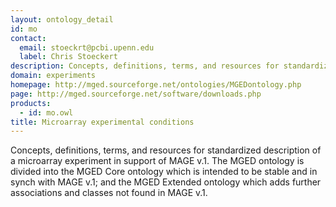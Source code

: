 ```yaml
---
layout: ontology_detail
id: mo
contact: 
  email: stoeckrt@pcbi.upenn.edu
  label: Chris Stoeckert
description: Concepts, definitions, terms, and resources for standardized description of a microarray experiment in support of MAGE v.1. The MGED ontology is divided into the MGED Core ontology which is intended to be stable and in synch with MAGE v.1; and the MGED Extended ontology which adds further associations and classes not found in MAGE v.1.
domain: experiments
homepage: http://mged.sourceforge.net/ontologies/MGEDontology.php
page: http://mged.sourceforge.net/software/downloads.php
products: 
  - id: mo.owl
title: Microarray experimental conditions
---
```


Concepts, definitions, terms, and resources for standardized description of a microarray experiment in support of MAGE v.1. The MGED ontology is divided into the MGED Core ontology which is intended to be stable and in synch with MAGE v.1; and the MGED Extended ontology which adds further associations and classes not found in MAGE v.1.